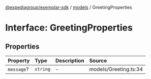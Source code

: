 [@expediagroup/exemplar-sdk](../../index.md) / [models](../index.md) / GreetingProperties

# Interface: GreetingProperties

## Properties

| Property | Type | Description | Source |
| :------ | :------ | :------ | :------ |
| `message`? | `string` | - | models/Greeting.ts:34 |
